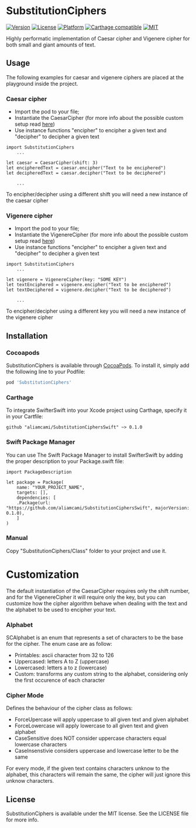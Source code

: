 # SubstitutionCiphers
[![Version](https://img.shields.io/cocoapods/v/SubstitutionCiphers.svg?style=flat)](https://cocoapods.org/pods/SubstitutionCiphers)
[![License](https://img.shields.io/cocoapods/l/SubstitutionCiphers.svg?style=flat)](https://cocoapods.org/pods/SubstitutionCiphers)
[![Platform](https://img.shields.io/cocoapods/p/SubstitutionCiphers.svg?style=flat)](https://cocoapods.org/pods/SubstitutionCiphers)
[![Carthage compatible](https://img.shields.io/badge/Carthage-Compatible-brightgreen.svg?style=flat)](https://github.com/Carthage/Carthage)
[![MIT](https://img.shields.io/badge/License-MIT-red.svg)](https://opensource.org/licenses/MIT)

Highly performatic implementation of Caesar cipher and Vigenere cipher for both small and giant amounts of text. 

## Usage
The following examples for caesar and vigenere ciphers are placed at the playground inside the project. 

### Caesar cipher
- Import the pod to your file;
- Instantiate the CaesarCipher (for more info about the possible custom setup read [here](#Customization))
- Use instance functions "encipher" to encipher a given text and "decipher" to decipher a given text

```
import SubstitutionCiphers
    ...

let caesar = CaesarCipher(shift: 3)
let encipheredText = caesar.encipher("Text to be enciphered")
let decipheredText = caesar.decipher("Text to be deciphered")

    ...
```

To encipher/decipher using a different shift you will need a new instance of the caesar cipher

### Vigenere cipher
- Import the pod to your file;
- Instantiate the VigenereCipher (for more info about the possible custom setup read [here](#Customization))
- Use instance functions "encipher" to encipher a given text and "decipher" to decipher a given text

```
import SubstitutionCiphers
    ...

let vigenere = VigenereCipher(key: "SOME KEY")
let textEnciphered = vigenere.encipher("Text to be enciphered")
let textDeciphered = vigenere.decipher("Text to be deciphered")

    ...
```

To encipher/decipher using a different key you will need a new instance of the vigenere cipher


<!--## Example-->
<!--To run the example project, clone the repo, and run `pod install` from the Example directory first.-->

## Installation
### Cocoapods
SubstitutionCiphers is available through [CocoaPods](https://cocoapods.org). To install
it, simply add the following line to your Podfile:

```ruby
pod 'SubstitutionCiphers'
```
### Carthage
To integrate SwifterSwift into your Xcode project using Carthage, specify it in your Cartfile:
```
github "aliamcami/SubstitutionCiphersSwift" ~> 0.1.0
```
### Swift Package Manager
You can use The Swift Package Manager to install SwifterSwift by adding the proper description to your Package.swift file:
```
import PackageDescription

let package = Package(
    name: "YOUR_PROJECT_NAME",
    targets: [],
    dependencies: [
    .Package(url: "https://github.com/aliamcami/SubstitutionCiphersSwift", majorVersion: 0.1.0),
    ]
)
```

### Manual
Copy "SubstitutionCiphers/Class" folder to your project and use it. 

# Customization
The default instantiation of the CaesarCipher requires only the shift number, and for the VigenereCipher it will require only the key, but you can customize how the cipher algorithm behave when dealing with the text and the alphabet to be used to encipher your text. 

### Alphabet
SCAlphabet is an enum that represents a set of characters to be the base for the cipher. The enum case are as follow: 
- Printables: ascii character from 32 to 126
- Uppercased: letters A to Z (uppercase)
- Lowercased: letters a to z (lowercase)
- Custom: transforms any custom string to the alphabet, considering only the first occurence of each character

### Cipher Mode
Defines the behaviour of the cipher class as follows:
- ForceUpercase will apply uppercase to all given text and given alphabet
- ForceLowercase will apply lowercase to all given text and given alphabet
- CaseSensitive does NOT consider uppercase characters equal lowercase characters
- CaseInsenstivie considers uppercase and lowercase letter to be the same

For every mode, if the given text contains characters unknow to the alphabet, this characters will remain the same, the cipher will just ignore this unknow characters.  

## License

SubstitutionCiphers is available under the MIT license. See the LICENSE file for more info.
